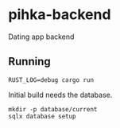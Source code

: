 # pihka-backend
Dating app backend


## Running

```
RUST_LOG=debug cargo run
```

Initial build needs the database.
```
mkdir -p database/current
sqlx database setup
```
